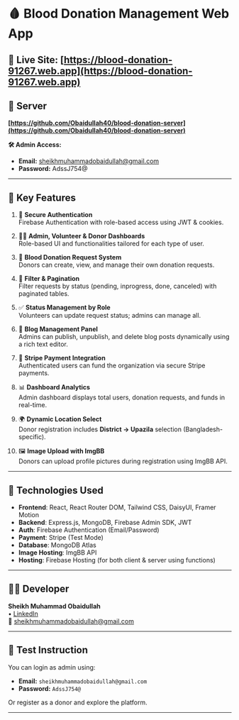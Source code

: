 # 🩸 Blood Donation Management Web App

## 🔗 Live Site:  [https://blood-donation-91267.web.app](https://blood-donation-91267.web.app)

## 🔗  Server
**[https://github.com/Obaidullah40/blood-donation-server](https://github.com/Obaidullah40/blood-donation-server)**

**🛠 Admin Access:**
- **Email:** sheikhmuhammadobaidullah@gmail.com  
- **Password:** AdssJ754@

---

## 🚀 Key Features

1. 🔐 **Secure Authentication**  
   Firebase Authentication with role-based access using JWT & cookies.

2. 🧑‍💼 **Admin, Volunteer & Donor Dashboards**  
   Role-based UI and functionalities tailored for each type of user.

3. 📝 **Blood Donation Request System**  
   Donors can create, view, and manage their own donation requests.

4. 🔎 **Filter & Pagination**  
   Filter requests by status (pending, inprogress, done, canceled) with paginated tables.

5. ✅ **Status Management by Role**  
   Volunteers can update request status; admins can manage all.

6. 📰 **Blog Management Panel**  
   Admins can publish, unpublish, and delete blog posts dynamically using a rich text editor.

7. 💸 **Stripe Payment Integration**  
   Authenticated users can fund the organization via secure Stripe payments.

8. 📊 **Dashboard Analytics**  
   Admin dashboard displays total users, donation requests, and funds in real-time.

9. 🌍 **Dynamic Location Select**  
   Donor registration includes **District → Upazila** selection (Bangladesh-specific).

10. 🖼️ **Image Upload with ImgBB**  
    Donors can upload profile pictures during registration using ImgBB API.

---

## 🧰 Technologies Used

- **Frontend**: React, React Router DOM, Tailwind CSS, DaisyUI, Framer Motion
- **Backend**: Express.js, MongoDB, Firebase Admin SDK, JWT
- **Auth**: Firebase Authentication (Email/Password)
- **Payment**: Stripe (Test Mode)
- **Database**: MongoDB Atlas
- **Image Hosting**: ImgBB API
- **Hosting**: Firebase Hosting (for both client & server using functions)

---

## 👨‍💻 Developer

**Sheikh Muhammad Obaidullah**  
• [LinkedIn](https://www.linkedin.com/in/obaidullah30)  
📧 sheikhmuhammadobaidullah@gmail.com

---

## 📝 Test Instruction

You can login as admin using:
- **Email:** `sheikhmuhammadobaidullah@gmail.com`
- **Password:** `AdssJ754@`

Or register as a donor and explore the platform.

---

